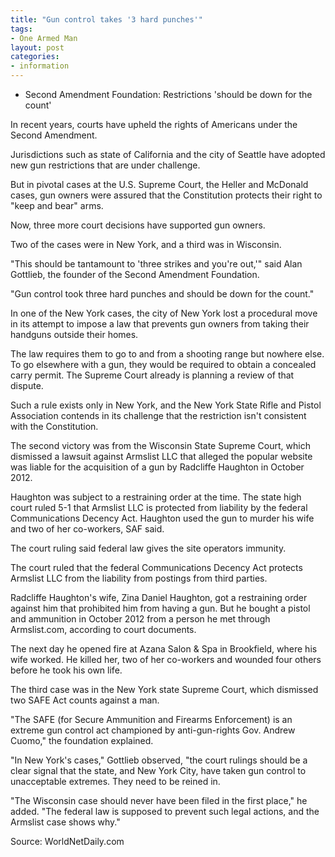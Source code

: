 ```yaml
---
title: "Gun control takes '3 hard punches'"
tags:
- One Armed Man
layout: post
categories:
- information
---
```


- Second Amendment Foundation: Restrictions 'should be down for the count'

In recent years, courts have upheld the rights of Americans under the Second Amendment.

Jurisdictions such as state of California and the city of Seattle have adopted new gun restrictions that are under challenge.

But in pivotal cases at the U.S. Supreme Court, the Heller and McDonald cases, gun owners were assured that the Constitution protects their right to "keep and bear" arms.

Now, three more court decisions have supported gun owners.

Two of the cases were in New York, and a third was in Wisconsin.

"This should be tantamount to 'three strikes and you're out,'" said Alan Gottlieb, the founder of the Second Amendment Foundation.

"Gun control took three hard punches and should be down for the count."

In one of the New York cases, the city of New York lost a procedural move in its attempt to impose a law that prevents gun owners from taking their handguns outside their homes.

The law requires them to go to and from a shooting range but nowhere else. To go elsewhere with a gun, they would be required to obtain a concealed carry permit. The Supreme Court already is planning a review of that dispute.

Such a rule exists only in New York, and the New York State Rifle and Pistol Association contends in its challenge that the restriction isn't consistent with the Constitution.

The second victory was from the Wisconsin State Supreme Court, which dismissed a lawsuit against Armslist LLC that alleged the popular website was liable for the acquisition of a gun by Radcliffe Haughton in October 2012.

Haughton was subject to a restraining order at the time. The state high court ruled 5-1 that Armslist LLC is protected from liability by the federal Communications Decency Act. Haughton used the gun to murder his wife and two of her co-workers, SAF said.

The court ruling said federal law gives the site operators immunity.

The court ruled that the federal Communications Decency Act protects Armslist LLC from the liability from postings from third parties.

Radcliffe Haughton's wife, Zina Daniel Haughton, got a restraining order against him that prohibited him from having a gun. But he bought a pistol and ammunition in October 2012 from a person he met through Armslist.com, according to court documents.

The next day he opened fire at Azana Salon & Spa in Brookfield, where his wife worked. He killed her, two of her co-workers and wounded four others before he took his own life.

The third case was in the New York state Supreme Court, which dismissed two SAFE Act counts against a man.

"The SAFE (for Secure Ammunition and Firearms Enforcement) is an extreme gun control act championed by anti-gun-rights Gov. Andrew Cuomo," the foundation explained.

"In New York's cases," Gottlieb observed, "the court rulings should be a clear signal that the state, and New York City, have taken gun control to unacceptable extremes. They need to be reined in.

"The Wisconsin case should never have been filed in the first place," he added. "The federal law is supposed to prevent such legal actions, and the Armslist case shows why."

Source: WorldNetDaily.com